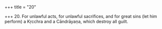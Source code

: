 +++
title = "20"

+++
20. For unlawful acts, for unlawful sacrifices, and for great sins (let him perform) a Kṛcchra and a Cāndrāyaṇa, which destroy all guilt.
